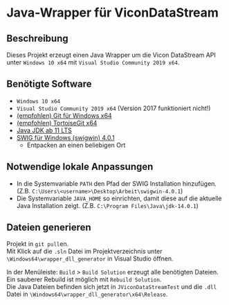 # Java-Wrapper für ViconDataStream

## Beschreibung
Dieses Projekt erzeugt einen Java Wrapper um die Vicon DataStream API unter `Windows 10 x64` mit `Visual Studio Community 2019 x64`.

## Benötigte Software
* `Windows 10 x64`
* `Visual Studio Community 2019 x64` (Version 2017 funktioniert nicht!)
* [(empfohlen) Git für Windows x64](https://git-scm.com/download/win)
* [(empfohlen) TortoiseGit x64](https://tortoisegit.org/download/)
* [Java JDK ab 11 LTS](https://www.oracle.com/java/technologies/javase-downloads.html)
* [SWIG für Windows (swigwin) 4.0.1](http://www.swig.org/download.html)
	* Entpacken an einen beliebigen Ort

## Notwendige lokale Anpassungen
* In die Systemvariable `PATH` den Pfad der SWIG Installation hinzufügen. (Z.B. `C:\Users\<username>\Desktop\Arbeit\swigwin-4.0.1`)
* Die Systemvariable `JAVA_HOME` so einrichten, damit diese auf die aktuelle Java Installation zeigt. (Z.B. `C:\Program Files\Java\jdk-14.0.1`)

## Dateien generieren
Projekt in `git pull`en.\
Mit Klick auf die `.sln` Datei im Projektverzeichnis unter `\Windows64\wrapper_dll_generator` in Visual Studio öffnen.

In der Menüleiste: `Build` > `Build Solution` erzeugt alle benötigten Dateien.\
Ein sauberer Rebuild ist möglich mit `Rebuild Solution`.\
Die Java Dateien befinden sich jetzt in `JViconDataStreamTest` und die `.dll` Datei in `\Windows64\wrapper_dll_generator\x64\Release`.

